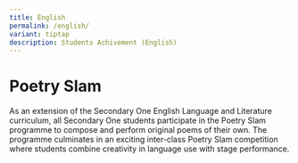 ```yaml
---
title: English
permalink: /english/
variant: tiptap
description: Students Achivement (English)
---
```

<h1>Poetry Slam</h1>
<p></p>
<p></p>
<p>As an extension of the Secondary One English Language and Literature curriculum,
all Secondary One students participate in the Poetry Slam programme to
compose and perform original poems of their own. The programme culminates
in an exciting inter-class Poetry Slam competition where students combine
creativity in language use with stage performance.</p>